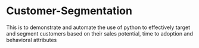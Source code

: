# Customer-Segmentation
This is to demonstrate and automate the use of python to effectively target and segment customers based on their sales potential, time to adoption and behavioral attributes
